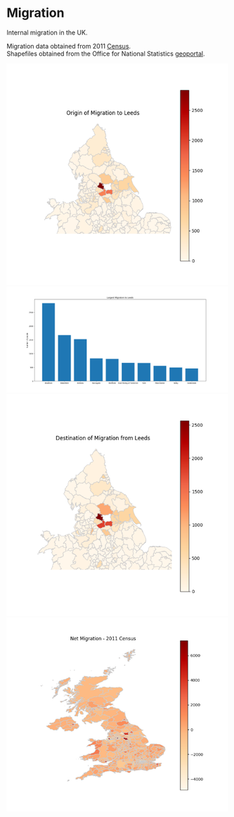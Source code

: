 # Migration

Internal migration in the UK.

Migration data obtained from 2011 [Census](https://www.nomisweb.co.uk/census/2011/origin_destination).            
Shapefiles obtained from the Office for National Statistics [geoportal](http://geoportal1-ons.opendata.arcgis.com/datasets/fab4feab211c4899b602ecfbfbc420a3_2).

![Migration to Leeds](img/migration_to_Leeds.png)
![top 10 to Leeds](img/top10_to_Leeds.png)
![Migration from Leeds](img/migration_from_Leeds.png)
![net_migration](img/net_migration.png)